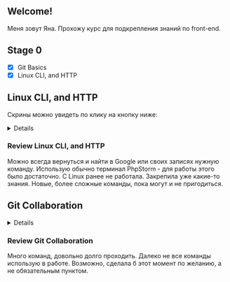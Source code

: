 ## Welcome!
Меня зовут Яна. Прохожу курс для подкрепления знаний по front-end.

## Stage 0
- [x] Git Basics
- [x] Linux CLI, and HTTP

## Linux CLI, and HTTP
Скрины можно увидеть по клику на кнопку ниже:
<details>
<img src="task_linux_cli/1.png" width="300px">

<img src="task_linux_cli/2.png" width="300px">

<img src="task_linux_cli/3.png" width="300px">

<img src="task_linux_cli/4.png" width="300px">
</details>

### Review Linux CLI, and HTTP
Можно всегда вернуться и найти в Google или своих записях нужную команду. 
Использую обычно терминал PhpStorm - для работы этого было достаточно. С Linux ранее не работала.
Закрепила уже какие-то знания. Новые, более сложные команды, пока могут и не пригодиться.

## Git Collaboration
<details>
<img src="task_git_collaboration/1.png" width="300px">

<img src="task_git_collaboration/2.png" width="300px">
</details>

### Review Git Collaboration
Много команд, довольно долго проходить. 
Далеко не все команды использую в работе. Возможно, сделала б этот момент по желанию, а не обязательным пунктом.

